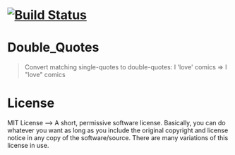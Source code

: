 # [![Build Status](https://travis-ci.org/rahulnadella/Double_Quotes.svg?branch=master)](https://travis-ci.org/rahulnadella/Double_Quotes)

# Double_Quotes

>Convert matching single-quotes to double-quotes: I 'love' comics => I "love" comics

# License

MIT License --> A short, permissive software license. Basically, you can do whatever you want as long as you include the original copyright and license notice in any copy of the software/source. There are many variations of this license in use.
